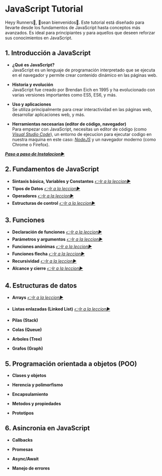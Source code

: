 
# JavaScript Tutorial

Heyy Runners🤖, 👋sean bienvenidos👋.
Este tutorial está diseñado para llevarte desde los fundamentos de JavaScript hasta conceptos más avanzados. Es ideal para principiantes y para aquellos que deseen reforzar sus conocimientos en JavaScript.

## 1. Introducción a JavaScript
- **¿Qué es JavaScript?**  
JavaScript es un lenguaje de programación interpretado que se ejecuta en el navegador y permite crear contenido dinámico en las páginas web.

- **Historia y evolución**  
JavaScript fue creado por Brendan Eich en 1995 y ha evolucionado con varias versiones importantes como ES5, ES6, y más.

- **Uso y aplicaciones**  
Se utiliza principalmente para crear interactividad en las páginas web, desarrollar aplicaciones web, y más.

- **Herramientas necesarias (editor de código, navegador)**  
Para empezar con JavaScript, necesitas un editor de código (como [*Visual Studio Code*](https://code.visualstudio.com)), un entorno de ejecucion para ejecutar codigo en nuestra maquina en este caso: [*NodeJS*](https://nodejs.org/en) y un navegador moderno (como Chrome o Firefox).


**[*Paso a paso de Instalacion▶️*](./docs/1-Instalacion.md)**


## 2. Fundamentos de JavaScript
- **Sintaxis básica, Variables y Constantes**
[*👉Ir a la leccion▶️*](./docs/2.1-FundamentosJS.md)
- **Tipos de Datos**
[*👉Ir a la leccion▶️*](./docs/2.2-TiposDatos.md)
- **Operadores**
[*👉Ir a la leccion▶️*](./docs/2.3-Operadores.md)
- **Estructuras de control**
[*👉Ir a la leccion▶️*](./docs/2.4-EstructurasControl.md)

## 3. Funciones
- **Declaración de funciones**
[*👉Ir a la leccion▶️*](./docs/3.1-DeclaracionFunciones.md)
- **Parámetros y argumentos**
[*👉Ir a la leccion▶️*](./docs/3.2-ParametrosArgumentos.md)
- **Funciones anónimas**
[*👉Ir a la leccion▶️*](./docs/3.3-funcionesAnonimas.md)
- **Funciones flecha**
[*👉Ir a la leccion▶️*](./docs/3.4-funcionesFlecha.md)
- **Recursividad**
[*👉Ir a la leccion▶️*](./docs/3.5-recursividad.md)
- **Alcance y cierre**
[*👉Ir a la leccion▶️*](./docs/3.6-alcanceCierre.md)

## 4. Estructuras de datos

- **Arrays**
[*👉Ir a la leccion▶️*](./docs/4.1-array.md)

- **Listas enlazadas (Linked List)**
[*👉Ir a la leccion▶️*](./docs/4.2-linked_list.md)

- **Pilas (Stack)**

- **Colas (Queue)**

- **Arboles (Tree)**

- **Grafos (Graph)**

## 5. Programación orientada a objetos (POO)

- **Clases y objetos**

- **Herencia y polimorfismo**

- **Encapsulamiento**

- **Metodos y propiedades**

- **Prototipos**

## 6. Asincronia en JavaScript

- **Callbacks**

- **Promesas**

- **Async/Await**

- **Manejo de errores**
